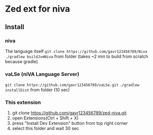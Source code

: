 # Zed ext for niva

## Install
### niva
The language itself
`git clone https://github.com/gavr123456789/Niva`
`./gradlew buildJvmNiva` from folder (takes ~2 min to build from scratch because gradle)
### vaLSe (niVA Language Server)
`git clone https://github.com/gavr123456789/vaLSe.git`
`./gradlew installDist` from folder (10 sec)

### This extension
1) git clone https://github.com/gavr123456789/zed-niva.git
2) open Extensions(Ctrl + Shift + X)
3) press "Install Dev Extension" button from top right corner
4) select this folder and wait 30 sec
